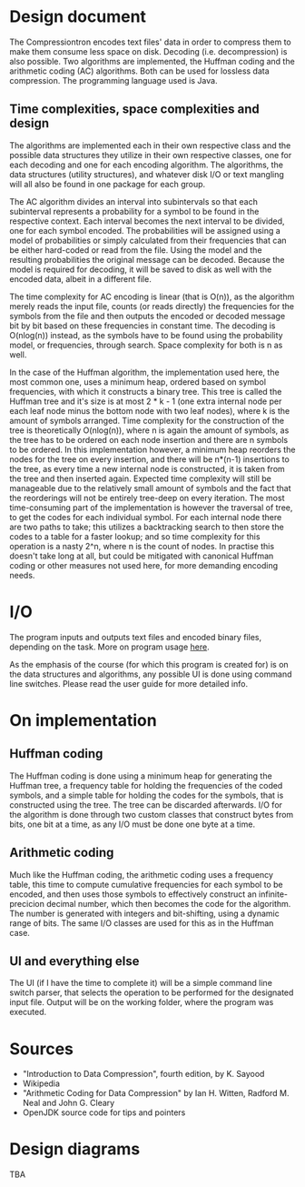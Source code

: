 # Design document

The Compressiontron encodes text files' data in order to compress them to make them consume less space on disk. 
Decoding (i.e. decompression) is also possible. Two algorithms are implemented, the Huffman coding and the arithmetic coding (AC) algorithms. Both can be used for lossless data compression. The programming language used is Java. 

## Time complexities, space complexities and design

The algorithms are implemented each in their own respective class and the possible data structures they utilize in their own respective classes, one for each decoding and one for each encoding algorithm. The algorithms, the data structures (utility structures), and whatever disk I/O or text mangling will all also be found in one package for each group. 

The AC algorithm divides an interval into subintervals so that each subinterval represents a probability for a symbol to be found in the respective context. Each interval becomes the next interval to be divided, one for each symbol encoded. The probabilities will be assigned using a model of probabilities or simply calculated from their frequencies that can be either hard-coded or read from the file. Using the model and the resulting probabilities the original message can be decoded. Because the model is required for decoding, it will be saved to disk as well with the encoded data, albeit in a different file. 

The time complexity for AC encoding is linear (that is O(n)), as the algorithm merely reads the input file, counts (or reads directly) the frequencies for the symbols from the file and then outputs the encoded or decoded message bit by bit based on these frequencies in constant time. The decoding is O(nlog(n)) instead, as the symbols have to be found using the probability model, or frequencies, through search. Space complexity for both is n as well.

In the case of the Huffman algorithm, the implementation used here, the most common one, uses a minimum heap, ordered based on symbol frequencies, with which it constructs a binary tree. This tree is called the Huffman tree and it's size is at most 2 * k - 1 (one extra internal node per each leaf node minus the bottom node with two leaf nodes), where k is the amount of symbols arranged. Time complexity for the construction of the tree is theoretically O(nlog(n)), where n is again the amount of symbols, as the tree has to be ordered on each node insertion and there are n symbols to be ordered. In this implementation however, a minimum heap reorders the nodes for the tree on every insertion, and there will be n*(n-1) insertions to the tree, as every time a new internal node is constructed, it is taken from the tree and then inserted again. Expected time complexity will still be manageable due to the relatively small amount of symbols and the fact that the reorderings will not be entirely tree-deep on every iteration. The most time-consuming part of the implementation is however the traversal of tree, to get the codes for each individual symbol. For each internal node there are two paths to take; this utilizes a backtracking search to then store the codes to a table for a faster lookup; and so time complexity for this operation is a nasty 2^n, where n is the count of nodes. In practise this doesn't take long at all, but could be mitigated with canonical Huffman coding or other measures not used here, for more demanding encoding needs.

# I/O

The program inputs and outputs text files and encoded binary files, depending on the task. More on program usage [here](https://github.com/duckling747/Compressiontron/blob/master/documentation/user_guide.md). 

As the emphasis of the course (for which this program is created for) is on the data structures and algorithms, any possible UI is done using command line switches. Please read the user guide for more detailed info. 

# On implementation

## Huffman coding

The Huffman coding is done using a minimum heap for generating the Huffman tree, a frequency table for holding the frequencies of the coded symbols, and a simple table for holding the codes for the symbols, that is constructed using the tree. The tree can be discarded afterwards. I/O for the algorithm is done through two custom classes that construct bytes from bits, one bit at a time, as any I/O must be done one byte at a time.

## Arithmetic coding

Much like the Huffman coding, the arithmetic coding uses a frequency table, this time to compute cumulative frequencies for each symbol to be encoded, and then uses those symbols to effectively construct an infinite-precicion decimal number, which then becomes the code for the algorithm. The number is generated with integers and bit-shifting, using a dynamic range of bits. The same I/O classes are used for this as in the Huffman case. 

## UI and everything else

The UI (if I have the time to complete it) will be a simple command line switch parser, that selects the operation to be performed for the designated input file. Output will be on the working folder, where the program was executed.

# Sources 

* "Introduction to Data Compression", fourth edition, by K. Sayood
* Wikipedia
* "Arithmetic Coding for Data Compression" by Ian H. Witten, Radford M. Neal and John G. Cleary 
* OpenJDK source code for tips and pointers

# Design diagrams

TBA
